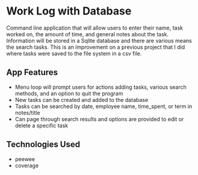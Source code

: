 # Work Log with Database

Command line application that will allow users to enter their name, task worked on, the amount of time, and general notes about the task.
Information will be stored in a Sqlite database and there are various means the search tasks. This is an improvement on a previous project that I did where
tasks were saved to the file system in a csv file.

## App Features

- Menu loop will prompt users for actions adding tasks, various search methods, and an option to quit the program
- New tasks can be created and added to the database
- Tasks can be searched by date, employee name, time_spent, or term in notes/title
- Can page through search results and options are provided to edit or delete a specific task

## Technologies Used

- peewee
- coverage
